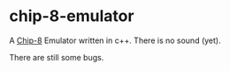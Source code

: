 # chip-8-emulator
A [Chip-8](https://www.wikiwand.com/en/CHIP-8) Emulator written in c++. There is no sound (yet).

There are still some bugs.
